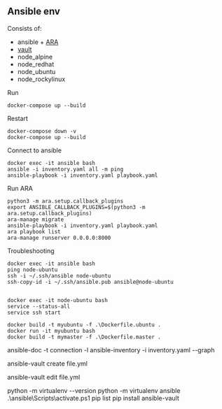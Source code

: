 ## Ansible env

Consists of:
- ansible + [ARA](http://localhost:8000/)
- [vault](http://localhost:8200/)
- node_alpine
- node_redhat
- node_ubuntu
- node_rockylinux

Run 
```
docker-compose up --build
```

Restart
```
docker-compose down -v
docker-compose up --build
```

Connect to ansible
```
docker exec -it ansible bash
ansible -i inventory.yaml all -m ping
ansible-playbook -i inventory.yaml playbook.yaml
```

Run ARA
```
python3 -m ara.setup.callback_plugins
export ANSIBLE_CALLBACK_PLUGINS=$(python3 -m ara.setup.callback_plugins)
ara-manage migrate
ansible-playbook -i inventory.yaml playbook.yaml
ara playbook list
ara-manage runserver 0.0.0.0:8000
```


Troubleshooting
```
docker exec -it ansible bash
ping node-ubuntu 
ssh -i ~/.ssh/ansible node-ubuntu
ssh-copy-id -i ~/.ssh/ansible.pub ansible@node-ubuntu


docker exec -it node-ubuntu bash
service --status-all
service ssh start
```

```
docker build -t myubuntu -f .\Dockerfile.ubuntu .
docker run -it myubuntu bash
docker build -t mymaster -f .\Dockerfile.master .
```


ansible-doc -t connection -l
ansible-inventory -i inventory.yaml --graph



ansible-vault create file.yml

ansible-vault edit file.yml


python -m virtualenv --version
python -m virtualenv ansible
.\ansible\Scripts\activate.ps1
pip list
pip install ansible-vault
